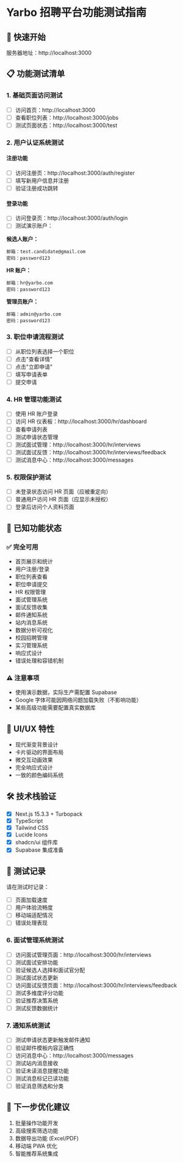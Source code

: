 # Yarbo 招聘平台功能测试指南

## 🚀 快速开始

服务器地址：http://localhost:3000

## 📋 功能测试清单

### 1. 基础页面访问测试

- [ ] 访问首页：http://localhost:3000
- [ ] 查看职位列表：http://localhost:3000/jobs
- [ ] 测试页面状态：http://localhost:3000/test

### 2. 用户认证系统测试

#### 注册功能

- [ ] 访问注册页：http://localhost:3000/auth/register
- [ ] 填写新用户信息并注册
- [ ] 验证注册成功跳转

#### 登录功能

- [ ] 访问登录页：http://localhost:3000/auth/login
- [ ] 测试演示账户：

**候选人账户：**

```
邮箱：test.candidate@gmail.com
密码：password123
```

**HR 账户：**

```
邮箱：hr@yarbo.com
密码：password123
```

**管理员账户：**

```
邮箱：admin@yarbo.com
密码：password123
```

### 3. 职位申请流程测试

- [ ] 从职位列表选择一个职位
- [ ] 点击"查看详情"
- [ ] 点击"立即申请"
- [ ] 填写申请表单
- [ ] 提交申请

### 4. HR 管理功能测试

- [ ] 使用 HR 账户登录
- [ ] 访问 HR 仪表板：http://localhost:3000/hr/dashboard
- [ ] 查看申请列表
- [ ] 测试申请状态管理
- [ ] 测试面试管理：http://localhost:3000/hr/interviews
- [ ] 测试面试反馈：http://localhost:3000/hr/interviews/feedback
- [ ] 测试消息中心：http://localhost:3000/messages

### 5. 权限保护测试

- [ ] 未登录状态访问 HR 页面（应被重定向）
- [ ] 普通用户访问 HR 页面（应显示未授权）
- [ ] 登录后访问个人资料页面

## 🔧 已知功能状态

### ✅ 完全可用

- 首页展示和统计
- 用户注册/登录
- 职位列表查看
- 职位申请提交
- HR 权限管理
- 面试管理系统
- 面试反馈收集
- 邮件通知系统
- 站内消息系统
- 数据分析可视化
- 校园招聘管理
- 实习管理系统
- 响应式设计
- 错误处理和容错机制

### ⚠️ 注意事项

- 使用演示数据，实际生产需配置 Supabase
- Google 字体可能因网络问题加载失败（不影响功能）
- 某些高级功能需要配置真实数据库

## 🎨 UI/UX 特性

- 现代渐变背景设计
- 卡片驱动的界面布局
- 微交互动画效果
- 完全响应式设计
- 一致的颜色编码系统

## 🛠️ 技术栈验证

- [x] Next.js 15.3.3 + Turbopack
- [x] TypeScript
- [x] Tailwind CSS
- [x] Lucide Icons
- [x] shadcn/ui 组件库
- [x] Supabase 集成准备

## 📝 测试记录

请在测试时记录：

- [ ] 页面加载速度
- [ ] 用户体验流畅度
- [ ] 移动端适配情况
- [ ] 错误处理表现

### 6. 面试管理系统测试

- [ ] 访问面试管理页面：http://localhost:3000/hr/interviews
- [ ] 测试面试安排功能
- [ ] 验证候选人选择和面试官分配
- [ ] 测试面试状态更新
- [ ] 访问面试反馈页面：http://localhost:3000/hr/interviews/feedback
- [ ] 测试多维度评分功能
- [ ] 验证推荐决策系统
- [ ] 测试反馈数据统计

### 7. 通知系统测试

- [ ] 测试申请状态更新触发邮件通知
- [ ] 验证邮件模板内容正确性
- [ ] 访问消息中心：http://localhost:3000/messages
- [ ] 测试站内消息接收
- [ ] 验证未读消息提醒功能
- [ ] 测试消息标记已读功能
- [ ] 验证消息筛选和分类

## 🚀 下一步优化建议

1. 批量操作功能开发
2. 高级搜索筛选功能
3. 数据导出功能 (Excel/PDF)
4. 移动端 PWA 优化
5. 智能推荐系统集成
